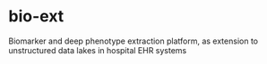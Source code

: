 # bio-ext
Biomarker and deep phenotype extraction platform, as extension to unstructured data lakes in hospital EHR systems 
